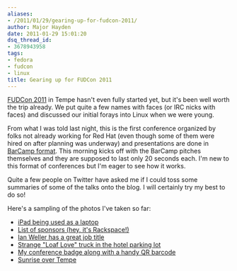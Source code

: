 ```yaml
---
aliases:
- /2011/01/29/gearing-up-for-fudcon-2011/
author: Major Hayden
date: 2011-01-29 15:01:20
dsq_thread_id:
- 3678943958
tags:
- fedora
- fudcon
- linux
title: Gearing up for FUDCon 2011
---
```


[FUDCon 2011][1] in Tempe hasn't even fully started yet, but it's been well worth the trip already. We put quite a few names with faces (or IRC nicks with faces) and discussed our initial forays into Linux when we were young.

From what I was told last night, this is the first conference organized by folks not already working for Red Hat (even though some of them were hired on after planning was underway) and presentations are done in [BarCamp format][2]. This morning kicks off with the BarCamp pitches themselves and they are supposed to last only 20 seconds each. I'm new to this format of conferences but I'm eager to see how it works.

Quite a few people on Twitter have asked me if I could toss some summaries of some of the talks onto the blog. I will certainly try my best to do so!

Here's a sampling of the photos I've taken so far:

  * [iPad being used as a laptop][3]
  * [List of sponsors (hey, it's Rackspace!)][4]
  * [Ian Weller has a great job title][5]
  * [Strange "Loaf Love" truck in the hotel parking lot][6]
  * [My conference badge along with a handy QR barcode][7]
  * [Sunrise over Tempe][8]

 [1]: http://fedoraproject.org/wiki/FUDCon:Tempe_2011
 [2]: http://barcamp.org/
 [3]: http://rkrh.kr/1296241117.jpg
 [4]: http://rkrh.kr/1296265179.jpg
 [5]: http://thesocialnerd.com/best-job-title-ever-written
 [6]: http://thesocialnerd.com/everybody-needs-a-little-loaf-love
 [7]: http://thesocialnerd.com/qr-barcodes-at-fudcon-are-a-great-idea
 [8]: http://thesocialnerd.com/sunrise-over-tempe-arizona